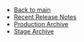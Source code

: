 - [Back to main](/)
- [Recent Release Notes](/whats-new/whats-new)
- [Production Archive](/whats-new/archive-release-notes-prod)
- [Stage Archive](/whats-new/archive-release-notes-stg)
